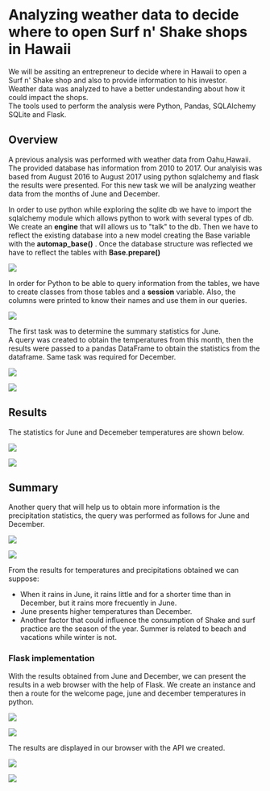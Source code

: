 # Analyzing weather data to decide where to open Surf n' Shake shops in Hawaii

We will be assiting an entrepreneur to decide where in Hawaii to open a Surf n' Shake shop and also to provide information to his investor.<br/>
Weather data was analyzed to have a better undestanding about how it could impact the shops.<br/>
The tools used to perform the analysis were Python, Pandas, SQLAlchemy SQLite and Flask.

## Overview

A previous analysis was performed with weather data from Oahu,Hawaii. The provided database has information from 2010 to 2017. Our analyisis was based from August 2016 to August 2017 using python sqlalchemy and flask the results were presented. For this new task we will be analyzing weather data from the months of June and December.

In order to use python while exploring the sqlite db we have to import the sqlalchemy module which allows python to work with several types of db.<br/>
We create an __engine__ that will allows us to "talk" to the db. Then we have to reflect the existing database into a new model creating the Base variable with the __automap_base()__ . Once the database structure was reflected we have to reflect the tables with __Base.prepare()__

![](resources/engine.png)

In order for Python to be able to query information from the tables, we have to create classes from those tables and a __session__ variable. Also, the columns were printed to know their names and use them in our queries.

![](resources/classes.png)

The first task was to determine the summary statistics for June.<br/>
A query was created to obtain the temperatures from this month, then the results were passed to a pandas DataFrame to obtain the statistics from the dataframe. Same task was required for December.

![](resources/june_df.png)

![](resources/dec_temps.png)


## Results
The statistics for June and Decemeber temperatures are shown below.

![](resources/june_stats.png)

![](resources/dec_stats.png)

## Summary 

Another query that will help us to obtain more information is the precipitation statistics, the query was performed as follows for June and December.

![](resources/june_prcp.png)

![](resources/dec_prcp.png)

From the results for temperatures and precipitations obtained we can suppose:

* When it rains in June, it rains little and for a shorter time than in December, but it rains more frecuently in June.
* June presents higher temperatures than December.
* Another factor that could influence the consumption of Shake and surf practice are the season of the year. Summer is related to beach and vacations while winter is not. 

### Flask implementation 

With the results obtained from June and December, we can present the results in a web browser with the help of Flask.
We create an instance and then a route for the welcome page, june and december temperatures in python.

![](resources/routes.png)

![](resources/web_routes.png)

The results are displayed in our browser with the API we created.

![](resources/tobs_june.png)

![](resources/tobs_dec.png)

